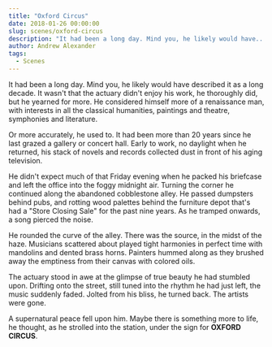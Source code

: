 ```yaml
---
title: "Oxford Circus"
date: 2018-01-26 00:00:00
slug: scenes/oxford-circus
description: "It had been a long day. Mind you, he likely would have..."
author: Andrew Alexander
tags:
  - Scenes
---
```


It had been a long day. Mind you, he likely would have described it as a long decade. It wasn't that the actuary didn't enjoy his work, he thoroughly did, but he yearned for more.
He considered himself more of a renaissance man, with interests in all the classical humanities, paintings and theatre, symphonies and literature.

Or more accurately, he used to. It had been more than 20 years since he last grazed a gallery or concert hall. Early to work, no daylight when he returned, his stack of novels and records collected dust in front of his aging television.

He didn't expect much of that Friday evening when he packed his briefcase and left the office into the foggy midnight air. Turning the corner he continued along the abandoned cobblestone alley. He passed dumpsters behind pubs, and rotting wood palettes behind the furniture depot that's had a "Store Closing Sale" for the past nine years. As he tramped onwards, a song pierced the noise.

He rounded the curve of the alley. There was the source, in the midst of the haze. Musicians scattered about played tight harmonies in perfect time with mandolins and dented brass horns. Painters hummed along as they brushed away the emptiness from their canvas with colored oils.

The actuary stood in awe at the glimpse of true beauty he had stumbled upon. Drifting onto the street, still tuned into the rhythm he had just left, the music suddenly faded. Jolted from his bliss, he turned back. The artists were gone.

A supernatural peace fell upon him. Maybe there is something more to life, he thought, as he strolled into the station, under the sign for **OXFORD CIRCUS**.
